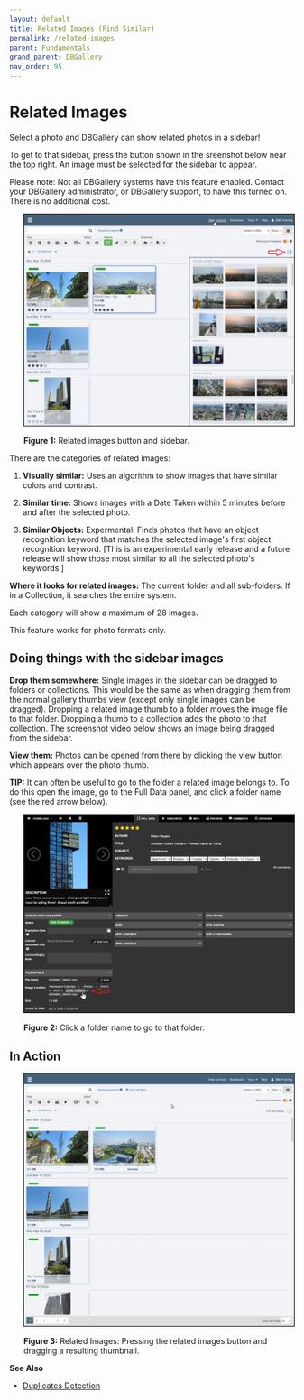 ```yaml
---
layout: default
title: Related Images (Find Similar)
permalink: /related-images
parent: Fundamentals
grand_parent: DBGallery
nav_order: 95
---
```

# Related Images

Select a photo and DBGallery can show related photos in a sidebar!  

To get to that sidebar, press the button shown in the sreenshot below near the top right.  An image must be selected for the sidebar to appear.

Please note: Not all DBGallery systems have this feature enabled.  Contact your DBGallery administrator, or DBGallery support, to have this turned on.  There is no additional cost. 

<p style="padding-left: 5%;"><img style="border: 1px solid black;" src="/assets/RelatedImages-Overview.jpg" /></p>
<p style="padding-left: 5%;"><strong>Figure 1:</strong> Related images button and sidebar.</p>

There are the categories of related images:

1) **Visually similar:** Uses an algorithm to show images that have similar colors and contrast.

2) **Similar time:** Shows images with a Date Taken within 5 minutes before and after the selected photo.

3) **Similar Objects:** Expermental: Finds photos that have an object recognition keyword that matches the selected image's first object recognition keyword. [This is an experimental early release and a future release will show those most similar to all the selected photo's keywords.]

**Where it looks for related images:** The current folder and all sub-folders.  If in a Collection, it searches the entire system.

Each category will show a maximum of 28 images.

This feature works for photo formats only.

## Doing things with the sidebar images
**Drop them somewhere:** Single images in the sidebar can be dragged to folders or collections.  This would be the same as when dragging them from the normal gallery thumbs view (except only single images can be dragged).  Dropping a related image thumb to a folder moves the image file to that folder.  Dropping a thumb to a collection adds the photo to that collection.  The screenshot video below shows an image being dragged from the sidebar.

**View them:** Photos can be opened from there by clicking the view button which appears over the photo thumb.

**TIP:** It can often be useful to go to the folder a related image belongs to.  To do this open the image, go to the Full Data panel, and click a folder name (see the red arrow below).

<p style="padding-left: 5%;"><img style="border: 1px solid black;" src="/assets/RelatedImages-SelectingAFolder.png" /></p>
<p style="padding-left: 5%;"><strong>Figure 2:</strong> Click a folder name to go to that folder.</p>


## In Action

<p style="padding-left: 5%;"><img style="border: 1px solid black;" src="/assets/RelatedImages-UsageVideo.gif" /></p>
<p style="padding-left: 5%;"><strong>Figure 3:</strong> Related Images: Pressing the related images button and dragging a resulting thumbnail.</p>


**See Also**
<ul>
<li><a href="https://docs.dbgallery.com/duplicates-detection" target="_blank">Duplicates Detection</a>
</li>
</ul>